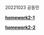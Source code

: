 20221023 공동민

[**homework2-1**](https://GongDongMin.github.io/homework2-1.html)

[**homework2-2**](https://GongDongMin.github.io/homework2-2.html)
